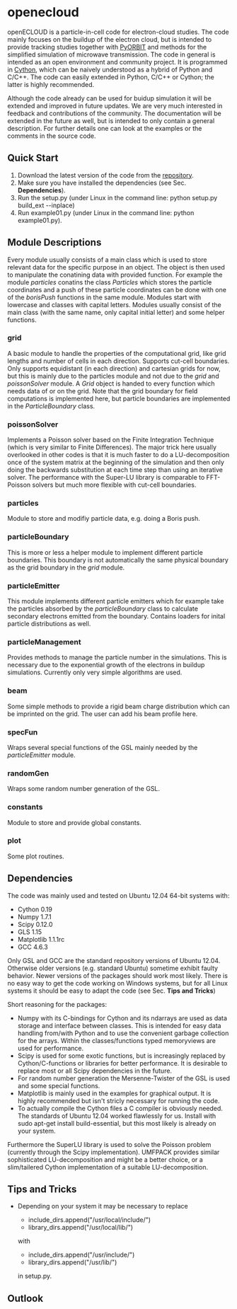 openecloud
==========

openECLOUD is a particle-in-cell code for electron-cloud studies. The code mainly focuses on the buildup of the electron cloud, but is intended to provide tracking studies together with [PyORBIT](https://code.google.com/p/py-orbit/) and methods for the simplified simulation of microwave transmission. The code in general is intended as an open environment and community project. It is programmed in [Cython](http://cython.org/), which can be naively understood as a hybrid of Python and C/C++. The code can easily extended in Python, C/C++ or Cython; the latter is highly recommended.

Although the code already can be used for buidup simulation it will be extended and improved in future updates. We are very much interested in feedback and contributions of the community. The documentation will be extended in the future as well, but is intended to only contain a general description. For further details one can look at the examples or the comments in the source code.

Quick Start
---------

1. Download the latest version of the code from the [repository](https://github.com/openecloud/openecloud).
2. Make sure you have installed the dependencies (see Sec. **Dependencies**).
3. Run the setup.py (under Linux in the command line: python setup.py build_ext --inplace)
4. Run example01.py (under Linux in the command line: python example01.py).

Module Descriptions
---------

Every module usually consists of a main class which is used to store relevant data for the specific purpose in an object. The object is then used to manipulate the conatining data with provided function. For example the module *particles* conatins the class *Particles* which stores the particle coordinates and a push of these particle coordinates can be done with one of the *borisPush* functions in the same module. Modules start with lowercase and classes with capital letters. Modules usually consist of the main class (with the same name, only capital initial letter) and some helper functions.

### grid

A basic module to handle the properties of the computational grid, like grid lengths and number of cells in each direction. Supports cut-cell boundaries. Only supports equidistant (in each direction) and cartesian grids for now, but this is mainly due to the particles module and not due to the *grid* and *poissonSolver* module. A *Grid* object is handed to every function which needs data of or on the grid. Note that the grid boundary for field computations is implemented here, but particle boundaries are implemented in the *ParticleBoundary* class.

### poissonSolver

Implements a Poisson solver based on the Finite Integration Technique (which is very similar to Finite Differences). The major trick here usually overlooked in other codes is that it is much faster to do a LU-decomposition once of the system matrix at the beginning of the simulation and then only doing the backwards substitution at each time step than using an iterative solver. The performance with the Super-LU library is comparable to FFT-Poisson solvers but much more flexible with cut-cell boundaries.

### particles

Module to store and modifiy particle data, e.g. doing a Boris push.


### particleBoundary

This is more or less a helper module to implement different particle boundaries. This boundary is not automatically the same physical boundary as the grid boundary in the *grid* module.

### particleEmitter

This module implements different particle emitters which for example take the particles absorbed by the *particleBoundary* class to calculate secondary electrons emitted from the boundary. Contains loaders for inital particle distributions as well.

### particleManagement

Provides methods to manage the particle number in the simulations. This is necessary due to the exponential growth of the electrons in buildup simulations. Currently only very simple algorithms are used.

### beam

Some simple methods to provide a rigid beam charge distribution which can be imprinted on the grid. The user can add his beam profile here.

### specFun

Wraps several special functions of the GSL mainly needed by the *particleEmitter* module.

### randomGen

Wraps some random number generation of the GSL.

### constants

Module to store and provide global constants.

### plot

Some plot routines.




Dependencies
---------

The code was mainly used and tested on Ubuntu 12.04 64-bit systems with:
- Cython 0.19
- Numpy 1.7.1
- Scipy 0.12.0
- GLS 1.15
- Matplotlib 1.1.1rc
- GCC 4.6.3

Only GSL and GCC are the standard repository versions of Ubuntu 12.04. Otherwise older versions (e.g. standard Ubuntu) sometime exhibit faulty behavior. Newer versions of the packages should work most likely. There is no easy way to get the code working on Windows systems, but for all Linux systems it should be easy to adapt the code (see Sec. **Tips and Tricks**)

Short reasoning for the packages:

- Numpy with its C-bindings for Cython and its ndarrays are used as data storage and interface between classes. This is intended for easy data handling from/with Python and to use the convenient garbage collection for the arrays. Within the classes/functions typed memoryviews are used for performance.
- Scipy is used for some exotic functions, but is increasingly replaced by Cython/C-functions or libraries for better performance. It is desirable to replace most or all Scipy dependencies in the future.
- For random number generation the Mersenne-Twister of the GSL is used and some special functions. 
- Matplotlib is mainly used in the examples for graphical output. It is highly recommended but isn't stricly necessary for running the code.
- To actually compile the Cython files a C compiler is obviously needed. The standards of Ubuntu 12.04 worked flawlessly for us. Install with sudo apt-get install build-essential, but this most likely is already on your system.

Furthermore the SuperLU library is used to solve the Poisson problem (currently through the Scipy implementation). UMFPACK provides similar sophisticated LU-decomposition and might be a better choice, or a slim/tailered Cython implementation of a suitable LU-decomposition.

Tips and Tricks
--------
- Depending on your system it may be necessary to replace 
  - include_dirs.append("/usr/local/include/")
  - library_dirs.append("/usr/local/lib/")
  
  with
  - include_dirs.append("/usr/include/")
  - library_dirs.append("/usr/lib/")
  
  in setup.py.

Outlook
---------
